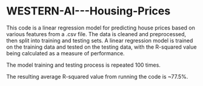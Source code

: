 # WESTERN-AI---Housing-Prices
This code is a linear regression model for predicting house prices based on various features from a .csv file. The data is cleaned and preprocessed, then split into training and testing sets. A linear regression model is trained on the training data and tested on the testing data, with the R-squared value being calculated as a measure of performance. 

The model training and testing process is repeated 100 times.

The resulting average R-squared value from running the code is ~77.5%. 